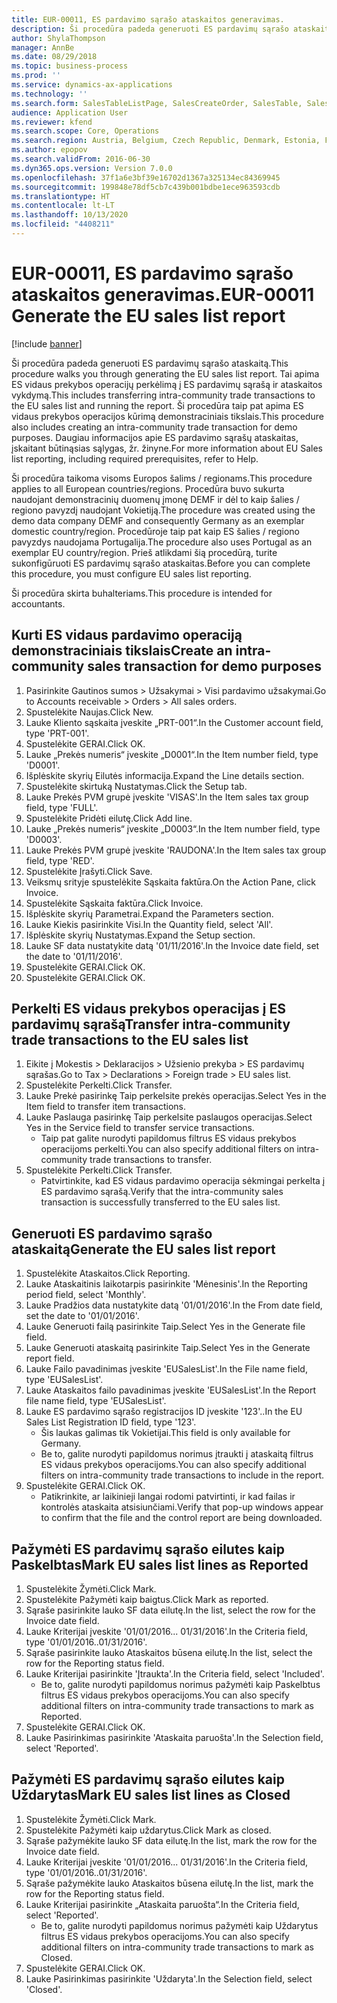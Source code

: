 ```yaml
---
title: EUR-00011, ES pardavimo sąrašo ataskaitos generavimas.
description: Ši procedūra padeda generuoti ES pardavimų sąrašo ataskaitą.
author: ShylaThompson
manager: AnnBe
ms.date: 08/29/2018
ms.topic: business-process
ms.prod: ''
ms.service: dynamics-ax-applications
ms.technology: ''
ms.search.form: SalesTableListPage, SalesCreateOrder, SalesTable, SalesEditLines,  EUSalesList, EUSalesListSelection, SysQueryForm, SysLookup
audience: Application User
ms.reviewer: kfend
ms.search.scope: Core, Operations
ms.search.region: Austria, Belgium, Czech Republic, Denmark, Estonia, Finland, France, Germany, Hungary, Ireland, Italy, Latvia, Lithuania, Netherlands, Poland, Spain, Sweden, United Kingdom
ms.author: epopov
ms.search.validFrom: 2016-06-30
ms.dyn365.ops.version: Version 7.0.0
ms.openlocfilehash: 37f1a6e3bf39e16702d1367a325134ec84369945
ms.sourcegitcommit: 199848e78df5cb7c439b001bdbe1ece963593cdb
ms.translationtype: HT
ms.contentlocale: lt-LT
ms.lasthandoff: 10/13/2020
ms.locfileid: "4408211"
---
```

# <a name="eur-00011-generate-the-eu-sales-list-report"></a><span data-ttu-id="81757-103">EUR-00011, ES pardavimo sąrašo ataskaitos generavimas.</span><span class="sxs-lookup"><span data-stu-id="81757-103">EUR-00011 Generate the EU sales list report</span></span>

[!include [banner](../../includes/banner.md)]

<span data-ttu-id="81757-104">Ši procedūra padeda generuoti ES pardavimų sąrašo ataskaitą.</span><span class="sxs-lookup"><span data-stu-id="81757-104">This procedure walks you through generating the EU sales list report.</span></span> <span data-ttu-id="81757-105">Tai apima ES vidaus prekybos operacijų perkėlimą į ES pardavimų sąrašą ir ataskaitos vykdymą.</span><span class="sxs-lookup"><span data-stu-id="81757-105">This includes transferring intra-community trade transactions to the EU sales list and running the report.</span></span> <span data-ttu-id="81757-106">Ši procedūra taip pat apima ES vidaus prekybos operacijos kūrimą demonstraciniais tikslais.</span><span class="sxs-lookup"><span data-stu-id="81757-106">This procedure also includes creating an intra-community trade transaction for demo purposes.</span></span> <span data-ttu-id="81757-107">Daugiau informacijos apie ES pardavimo sąrašų ataskaitas, įskaitant būtinąsias sąlygas, žr. žinyne.</span><span class="sxs-lookup"><span data-stu-id="81757-107">For more information about EU Sales list reporting, including required prerequisites, refer to Help.</span></span>

<span data-ttu-id="81757-108">Ši procedūra taikoma visoms Europos šalims / regionams.</span><span class="sxs-lookup"><span data-stu-id="81757-108">This procedure applies to all European countries/regions.</span></span> <span data-ttu-id="81757-109">Procedūra buvo sukurta naudojant demonstracinių duomenų įmonę DEMF ir dėl to kaip šalies / regiono pavyzdį naudojant Vokietiją.</span><span class="sxs-lookup"><span data-stu-id="81757-109">The procedure was created using the demo data company DEMF and consequently Germany as an exemplar domestic country/region.</span></span> <span data-ttu-id="81757-110">Procedūroje taip pat kaip ES šalies / regiono pavyzdys naudojama Portugalija.</span><span class="sxs-lookup"><span data-stu-id="81757-110">The procedure also uses Portugal as an exemplar EU country/region.</span></span> <span data-ttu-id="81757-111">Prieš atlikdami šią procedūrą, turite sukonfigūruoti ES pardavimų sąrašo ataskaitas.</span><span class="sxs-lookup"><span data-stu-id="81757-111">Before you can complete this procedure, you must configure EU sales list reporting.</span></span>

<span data-ttu-id="81757-112">Ši procedūra skirta buhalteriams.</span><span class="sxs-lookup"><span data-stu-id="81757-112">This procedure is intended for accountants.</span></span>


## <a name="create-an-intra-community-sales-transaction-for-demo-purposes"></a><span data-ttu-id="81757-113">Kurti ES vidaus pardavimo operaciją demonstraciniais tikslais</span><span class="sxs-lookup"><span data-stu-id="81757-113">Create an intra-community sales transaction for demo purposes</span></span>
1. <span data-ttu-id="81757-114">Pasirinkite Gautinos sumos > Užsakymai > Visi pardavimo užsakymai.</span><span class="sxs-lookup"><span data-stu-id="81757-114">Go to Accounts receivable > Orders > All sales orders.</span></span>
2. <span data-ttu-id="81757-115">Spustelėkite Naujas.</span><span class="sxs-lookup"><span data-stu-id="81757-115">Click New.</span></span>
3. <span data-ttu-id="81757-116">Lauke Kliento sąskaita įveskite „PRT-001“.</span><span class="sxs-lookup"><span data-stu-id="81757-116">In the Customer account field, type 'PRT-001'.</span></span>
4. <span data-ttu-id="81757-117">Spustelėkite GERAI.</span><span class="sxs-lookup"><span data-stu-id="81757-117">Click OK.</span></span>
5. <span data-ttu-id="81757-118">Lauke „Prekės numeris“ įveskite „D0001“.</span><span class="sxs-lookup"><span data-stu-id="81757-118">In the Item number field, type 'D0001'.</span></span>
6. <span data-ttu-id="81757-119">Išplėskite skyrių Eilutės informacija.</span><span class="sxs-lookup"><span data-stu-id="81757-119">Expand the Line details section.</span></span>
7. <span data-ttu-id="81757-120">Spustelėkite skirtuką Nustatymas.</span><span class="sxs-lookup"><span data-stu-id="81757-120">Click the Setup tab.</span></span>
8. <span data-ttu-id="81757-121">Lauke Prekės PVM grupė įveskite 'VISAS'.</span><span class="sxs-lookup"><span data-stu-id="81757-121">In the Item sales tax group field, type 'FULL'.</span></span>
9. <span data-ttu-id="81757-122">Spustelėkite Pridėti eilutę.</span><span class="sxs-lookup"><span data-stu-id="81757-122">Click Add line.</span></span>
10. <span data-ttu-id="81757-123">Lauke „Prekės numeris“ įveskite „D0003“.</span><span class="sxs-lookup"><span data-stu-id="81757-123">In the Item number field, type 'D0003'.</span></span>
11. <span data-ttu-id="81757-124">Lauke Prekės PVM grupė įveskite 'RAUDONA'.</span><span class="sxs-lookup"><span data-stu-id="81757-124">In the Item sales tax group field, type 'RED'.</span></span>
12. <span data-ttu-id="81757-125">Spustelėkite Įrašyti.</span><span class="sxs-lookup"><span data-stu-id="81757-125">Click Save.</span></span>
13. <span data-ttu-id="81757-126">Veiksmų srityje spustelėkite Sąskaita faktūra.</span><span class="sxs-lookup"><span data-stu-id="81757-126">On the Action Pane, click Invoice.</span></span>
14. <span data-ttu-id="81757-127">Spustelėkite Sąskaita faktūra.</span><span class="sxs-lookup"><span data-stu-id="81757-127">Click Invoice.</span></span>
15. <span data-ttu-id="81757-128">Išplėskite skyrių Parametrai.</span><span class="sxs-lookup"><span data-stu-id="81757-128">Expand the Parameters section.</span></span>
16. <span data-ttu-id="81757-129">Lauke Kiekis pasirinkite Visi.</span><span class="sxs-lookup"><span data-stu-id="81757-129">In the Quantity field, select 'All'.</span></span>
17. <span data-ttu-id="81757-130">Išplėskite skyrių Nustatymas.</span><span class="sxs-lookup"><span data-stu-id="81757-130">Expand the Setup section.</span></span>
18. <span data-ttu-id="81757-131">Lauke SF data nustatykite datą '01/11/2016'.</span><span class="sxs-lookup"><span data-stu-id="81757-131">In the Invoice date field, set the date to '01/11/2016'.</span></span>
19. <span data-ttu-id="81757-132">Spustelėkite GERAI.</span><span class="sxs-lookup"><span data-stu-id="81757-132">Click OK.</span></span>
20. <span data-ttu-id="81757-133">Spustelėkite GERAI.</span><span class="sxs-lookup"><span data-stu-id="81757-133">Click OK.</span></span>

## <a name="transfer-intra-community-trade-transactions-to-the-eu-sales-list"></a><span data-ttu-id="81757-134">Perkelti ES vidaus prekybos operacijas į ES pardavimų sąrašą</span><span class="sxs-lookup"><span data-stu-id="81757-134">Transfer intra-community trade transactions to the EU sales list</span></span>
1. <span data-ttu-id="81757-135">Eikite į Mokestis > Deklaracijos > Užsienio prekyba > ES pardavimų sąrašas.</span><span class="sxs-lookup"><span data-stu-id="81757-135">Go to Tax > Declarations > Foreign trade > EU sales list.</span></span>
2. <span data-ttu-id="81757-136">Spustelėkite Perkelti.</span><span class="sxs-lookup"><span data-stu-id="81757-136">Click Transfer.</span></span>
3. <span data-ttu-id="81757-137">Lauke Prekė pasirinkę Taip perkelsite prekės operacijas.</span><span class="sxs-lookup"><span data-stu-id="81757-137">Select Yes in the Item field to transfer item transactions.</span></span>
4. <span data-ttu-id="81757-138">Lauke Paslauga pasirinkę Taip perkelsite paslaugos operacijas.</span><span class="sxs-lookup"><span data-stu-id="81757-138">Select Yes in the Service field to transfer service transactions.</span></span>
    * <span data-ttu-id="81757-139">Taip pat galite nurodyti papildomus filtrus ES vidaus prekybos operacijoms perkelti.</span><span class="sxs-lookup"><span data-stu-id="81757-139">You can also specify additional filters on intra-community trade transactions to transfer.</span></span>  
5. <span data-ttu-id="81757-140">Spustelėkite Perkelti.</span><span class="sxs-lookup"><span data-stu-id="81757-140">Click Transfer.</span></span>
    * <span data-ttu-id="81757-141">Patvirtinkite, kad ES vidaus pardavimo operacija sėkmingai perkelta į ES pardavimo sąrašą.</span><span class="sxs-lookup"><span data-stu-id="81757-141">Verify that the intra-community sales transaction is successfully transferred to the EU sales list.</span></span>  

## <a name="generate-the-eu-sales-list-report"></a><span data-ttu-id="81757-142">Generuoti ES pardavimo sąrašo ataskaitą</span><span class="sxs-lookup"><span data-stu-id="81757-142">Generate the EU sales list report</span></span>
1. <span data-ttu-id="81757-143">Spustelėkite Ataskaitos.</span><span class="sxs-lookup"><span data-stu-id="81757-143">Click Reporting.</span></span>
2. <span data-ttu-id="81757-144">Lauke Ataskaitinis laikotarpis pasirinkite 'Mėnesinis'.</span><span class="sxs-lookup"><span data-stu-id="81757-144">In the Reporting period field, select 'Monthly'.</span></span>
3. <span data-ttu-id="81757-145">Lauke Pradžios data nustatykite datą '01/01/2016'.</span><span class="sxs-lookup"><span data-stu-id="81757-145">In the From date field, set the date to '01/01/2016'.</span></span>
4. <span data-ttu-id="81757-146">Lauke Generuoti failą pasirinkite Taip.</span><span class="sxs-lookup"><span data-stu-id="81757-146">Select Yes in the Generate file field.</span></span>
5. <span data-ttu-id="81757-147">Lauke Generuoti ataskaitą pasirinkite Taip.</span><span class="sxs-lookup"><span data-stu-id="81757-147">Select Yes in the Generate report field.</span></span>
6. <span data-ttu-id="81757-148">Lauke Failo pavadinimas įveskite 'EUSalesList'.</span><span class="sxs-lookup"><span data-stu-id="81757-148">In the File name field, type 'EUSalesList'.</span></span>
7. <span data-ttu-id="81757-149">Lauke Ataskaitos failo pavadinimas įveskite 'EUSalesList'.</span><span class="sxs-lookup"><span data-stu-id="81757-149">In the Report file name field, type 'EUSalesList'.</span></span>
8. <span data-ttu-id="81757-150">Lauke ES pardavimo sąrašo registracijos ID įveskite '123'..</span><span class="sxs-lookup"><span data-stu-id="81757-150">In the EU Sales List Registration ID field, type '123'.</span></span>
    * <span data-ttu-id="81757-151">Šis laukas galimas tik Vokietijai.</span><span class="sxs-lookup"><span data-stu-id="81757-151">This field is only available for Germany.</span></span>  
    * <span data-ttu-id="81757-152">Be to, galite nurodyti papildomus norimus įtraukti į ataskaitą filtrus ES vidaus prekybos operacijoms.</span><span class="sxs-lookup"><span data-stu-id="81757-152">You can also specify additional filters on intra-community trade transactions to include in the report.</span></span>  
9. <span data-ttu-id="81757-153">Spustelėkite GERAI.</span><span class="sxs-lookup"><span data-stu-id="81757-153">Click OK.</span></span>
    * <span data-ttu-id="81757-154">Patikrinkite, ar laikinieji langai rodomi patvirtinti, ir kad failas ir kontrolės ataskaita atsisiunčiami.</span><span class="sxs-lookup"><span data-stu-id="81757-154">Verify that pop-up windows appear to confirm that the file and the control report are being downloaded.</span></span>  

## <a name="mark-eu-sales-list-lines-as-reported"></a><span data-ttu-id="81757-155">Pažymėti ES pardavimų sąrašo eilutes kaip Paskelbtas</span><span class="sxs-lookup"><span data-stu-id="81757-155">Mark EU sales list lines as Reported</span></span>
1. <span data-ttu-id="81757-156">Spustelėkite Žymėti.</span><span class="sxs-lookup"><span data-stu-id="81757-156">Click Mark.</span></span>
2. <span data-ttu-id="81757-157">Spustelėkite Pažymėti kaip baigtus.</span><span class="sxs-lookup"><span data-stu-id="81757-157">Click Mark as reported.</span></span>
3. <span data-ttu-id="81757-158">Sąraše pasirinkite lauko SF data eilutę.</span><span class="sxs-lookup"><span data-stu-id="81757-158">In the list, select the row for the Invoice date field.</span></span>
4. <span data-ttu-id="81757-159">Lauke Kriterijai įveskite '01/01/2016... 01/31/2016'.</span><span class="sxs-lookup"><span data-stu-id="81757-159">In the Criteria field, type '01/01/2016..01/31/2016'.</span></span>
5. <span data-ttu-id="81757-160">Sąraše pasirinkite lauko Ataskaitos būsena eilutę.</span><span class="sxs-lookup"><span data-stu-id="81757-160">In the list, select the row for the Reporting status field.</span></span>
6. <span data-ttu-id="81757-161">Lauke Kriterijai pasirinkite 'Įtraukta'.</span><span class="sxs-lookup"><span data-stu-id="81757-161">In the Criteria field, select 'Included'.</span></span>
    * <span data-ttu-id="81757-162">Be to, galite nurodyti papildomus norimus pažymėti kaip Paskelbtus filtrus ES vidaus prekybos operacijoms.</span><span class="sxs-lookup"><span data-stu-id="81757-162">You can also specify additional filters on intra-community trade transactions to mark as Reported.</span></span>  
7. <span data-ttu-id="81757-163">Spustelėkite GERAI.</span><span class="sxs-lookup"><span data-stu-id="81757-163">Click OK.</span></span>
8. <span data-ttu-id="81757-164">Lauke Pasirinkimas pasirinkite 'Ataskaita paruošta'.</span><span class="sxs-lookup"><span data-stu-id="81757-164">In the Selection field, select 'Reported'.</span></span>

## <a name="mark-eu-sales-list-lines-as-closed"></a><span data-ttu-id="81757-165">Pažymėti ES pardavimų sąrašo eilutes kaip Uždarytas</span><span class="sxs-lookup"><span data-stu-id="81757-165">Mark EU sales list lines as Closed</span></span>
1. <span data-ttu-id="81757-166">Spustelėkite Žymėti.</span><span class="sxs-lookup"><span data-stu-id="81757-166">Click Mark.</span></span>
2. <span data-ttu-id="81757-167">Spustelėkite Pažymėti kaip uždarytus.</span><span class="sxs-lookup"><span data-stu-id="81757-167">Click Mark as closed.</span></span>
3. <span data-ttu-id="81757-168">Sąraše pažymėkite lauko SF data eilutę.</span><span class="sxs-lookup"><span data-stu-id="81757-168">In the list, mark the row for the Invoice date field.</span></span>
4. <span data-ttu-id="81757-169">Lauke Kriterijai įveskite '01/01/2016... 01/31/2016'.</span><span class="sxs-lookup"><span data-stu-id="81757-169">In the Criteria field, type '01/01/2016..01/31/2016'.</span></span>
5. <span data-ttu-id="81757-170">Sąraše pažymėkite lauko Ataskaitos būsena eilutę.</span><span class="sxs-lookup"><span data-stu-id="81757-170">In the list, mark the row for the Reporting status field.</span></span>
6. <span data-ttu-id="81757-171">Lauke Kriterijai pasirinkite „Ataskaita paruošta“.</span><span class="sxs-lookup"><span data-stu-id="81757-171">In the Criteria field, select 'Reported'.</span></span>
    * <span data-ttu-id="81757-172">Be to, galite nurodyti papildomus norimus pažymėti kaip Uždarytus filtrus ES vidaus prekybos operacijoms.</span><span class="sxs-lookup"><span data-stu-id="81757-172">You can also specify additional filters on intra-community trade transactions to mark as Closed.</span></span>  
7. <span data-ttu-id="81757-173">Spustelėkite GERAI.</span><span class="sxs-lookup"><span data-stu-id="81757-173">Click OK.</span></span>
8. <span data-ttu-id="81757-174">Lauke Pasirinkimas pasirinkite 'Uždaryta'.</span><span class="sxs-lookup"><span data-stu-id="81757-174">In the Selection field, select 'Closed'.</span></span>

